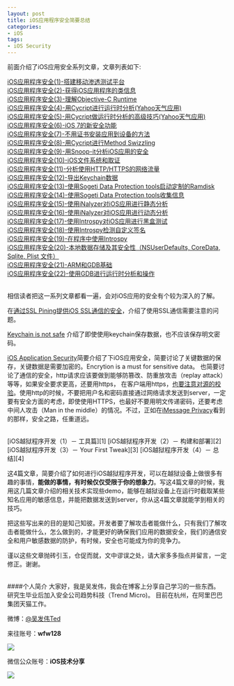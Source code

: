 ```yaml
---
layout: post  
title: iOS应用程序安全简要总结  
categories:  
- iOS  
tags:    
- iOS Security
---   
```


前面介绍了iOS应用安全系列文章，文章列表如下:

[iOS应用程序安全(1)-搭建移动渗透测试平台][1]  
[iOS应用程序安全(2)-获得iOS应用程序的类信息][2]  
[iOS应用程序安全(3)-理解Objective-C Runtime][3]  
[iOS应用程序安全(4)-用Cycript进行运行时分析(Yahoo天气应用)][4]  
[iOS应用程序安全(5)-用Cycript做运行时分析的高级技巧(Yahoo天气应用)][5]  
[iOS应用程序安全(6)-iOS 7的新安全功能][6]  
[iOS应用程序安全(7)-不用证书安装应用到设备的方法][7]  
[iOS应用程序安全(8)-用Cycript进行Method Swizzling][8]  
[iOS应用程序安全(9)-用Snoop-it分析iOS应用的安全][9]  
[iOS应用程序安全(10)-iOS文件系统和取证][10]  
[iOS应用程序安全(11)-分析使用HTTP/HTTPS的网络流量][11]  
[iOS应用程序安全(12)-导出Keychain数据][12]  
[iOS应用程序安全(13)-使用Sogeti Data Protection tools启动定制的Ramdisk][13]  
[iOS应用程序安全(14)-使用Sogeti Data Protection tools收集信息][14]  
[iOS应用程序安全(15)-使用iNalyzer对iOS应用进行静态分析][15]  
[iOS应用程序安全(16)-使用iNalyzer对iOS应用进行动态分析][16]  
[iOS应用程序安全(17)-使用Introspy对iOS应用进行黑盒测试][17]  
[iOS应用程序安全(18)-使用Introspy检测自定义签名][18]  
[iOS应用程序安全(19)-在程序中使用Introspy][19]  
[iOS应用程序安全(20)-本地数据存储及其安全性（NSUserDefaults, CoreData, Sqlite, Plist 文件）][20]  
[iOS应用程序安全(21)-ARM和GDB基础][21]  
[iOS应用程序安全(22)-使用GDB进行运行时分析和操作][22]


 <br/>
相信读者把这一系列文章都看一遍，会对iOS应用的安全有个较为深入的了解。   

在[通过SSL Pining提供iOS SSL通信的安全][23]，介绍了使用SSL通信需要注意的问题。  

[Keychain is not safe][24]
介绍了即使使用keychain保存数据，也不应该保存明文密码。

[iOS Application Security][25]简要介绍了下iOS应用安全，简要讨论了关键数据的保存，关键数据是需要加密的。Encrytion is a must for sensitive data。
也简要讨论了通信的安全，http请求应该要做到能够防篡改、防重放攻击（replay attack）等等，如果安全要求更高，还要用https， 在客户端用https，[也要注意对源的校验][23]。使用http的时候，不要把用户名和密码直接通过网络请求发送到server，一定要有安全方面的考虑，即使使用HTTPS，也最好不要用明文传递密码，还要考虑中间人攻击（Man in the middle）的情况。不过，正如在[iMessage Privacy][26]看到的那样，安全之路，任重道远。

 <br/>
[iOS越狱程序开发（1）－ 工具篇][1]  
[iOS越狱程序开发（2）－ 构建和部署][2]  
[iOS越狱程序开发（3）－ Your First Tweak][3]  
[iOS越狱程序开发（4）－ 总结][4]  

这4篇文章，简要介绍了如何进行iOS越狱程序开发，可以在越狱设备上做很多有趣的事情，**能做的事情，有时候仅仅受限于你的想象力**。写这4篇文章的时候，我用这几篇文章介绍的相关技术实现些demo，能够在越狱设备上在运行时截取某些知名应用的敏感信息，并能把数据发送到server，你从这4篇文章就能学到相关的技巧。


把这些写出来的目的是知己知彼。开发者要了解攻击者能做什么，只有我们了解攻击者能做什么，怎么做到的，才能更好的确保我们应用的数据安全，我们的通信安全和用户敏感数据的防护，有时候，安全也可能成为你的竞争力。


谨以这些文章抛砖引玉，仓促而就，文中谬误之处，请大家多多指点并留言，一定修正。谢谢。


<br>
####个人简介
大家好，我是吴发伟，我会在博客上分享自己学习的一些东西。  
研究生毕业后加入安全公司趋势科技（Trend Micro)。   
目前在杭州，在阿里巴巴集团天猫工作。     

微博：[@吴发伟Ted](http://weibo.com/wufawei)     

来往账号：**wfw128**

![](http://farm8.staticflickr.com/7364/10855548275_ba1e9acfe2.jpg)

微信公众账号：**iOS技术分享**  

![](http://farm3.staticflickr.com/2826/10855679484_56b7429bd6.jpg)


[1]:http://wufawei.com/2013/11/ios-application-security-1/
[2]:http://wufawei.com/2013/11/ios-application-security-2/
[3]:http://wufawei.com/2013/11/ios-application-security-3/
[4]:http://wufawei.com/2013/11/ios-application-security-4/
[5]:http://wufawei.com/2013/11/ios-application-security-5/
[6]:http://wufawei.com/2013/11/ios-application-security-6/
[7]:http://wufawei.com/2013/11/ios-application-security-7/
[8]:http://wufawei.com/2013/11/ios-application-security-8/
[9]:http://wufawei.com/2013/11/ios-application-security-9/
[10]:http://wufawei.com/2013/11/ios-application-security-10/
[11]:http://wufawei.com/2013/11/ios-application-security-11/
[12]:http://wufawei.com/2013/11/ios-application-security-12/
[13]:http://wufawei.com/2013/11/ios-application-security-13/
[14]:http://wufawei.com/2013/11/ios-application-security-14/
[15]:http://wufawei.com/2013/11/ios-application-security-15/
[16]:http://wufawei.com/2013/11/ios-application-security-16/
[17]:http://wufawei.com/2013/11/ios-application-security-17/
[18]:http://wufawei.com/2013/11/ios-application-security-18/
[19]:http://wufawei.com/2013/11/ios-application-security-19/
[20]:http://wufawei.com/2013/11/ios-application-security-20/
[21]:http://wufawei.com/2013/11/ios-application-security-21/
[22]:http://wufawei.com/2013/11/ios-application-security-22/
[23]:http://wufawei.com/2013/05/SSL-Pining/
[24]:http://wufawei.com/2013/06/Keychain-is-not-safe/
[25]:http://wufawei.com/2013/07/iOS-application-security/
[26]:http://wufawei.com/2013/10/iMessage-Privacy/
[27]:http://wufawei.com/2013/08/iOS-jailbroken-programming-1/
[28]:http://wufawei.com/2013/08/iOS-jailbroken-programming-2/
[29]:http://wufawei.com/2013/08/iOS-jailbroken-programming-3/
[30]:http://wufawei.com/2013/08/iOS-jailbroken-programming-4/
